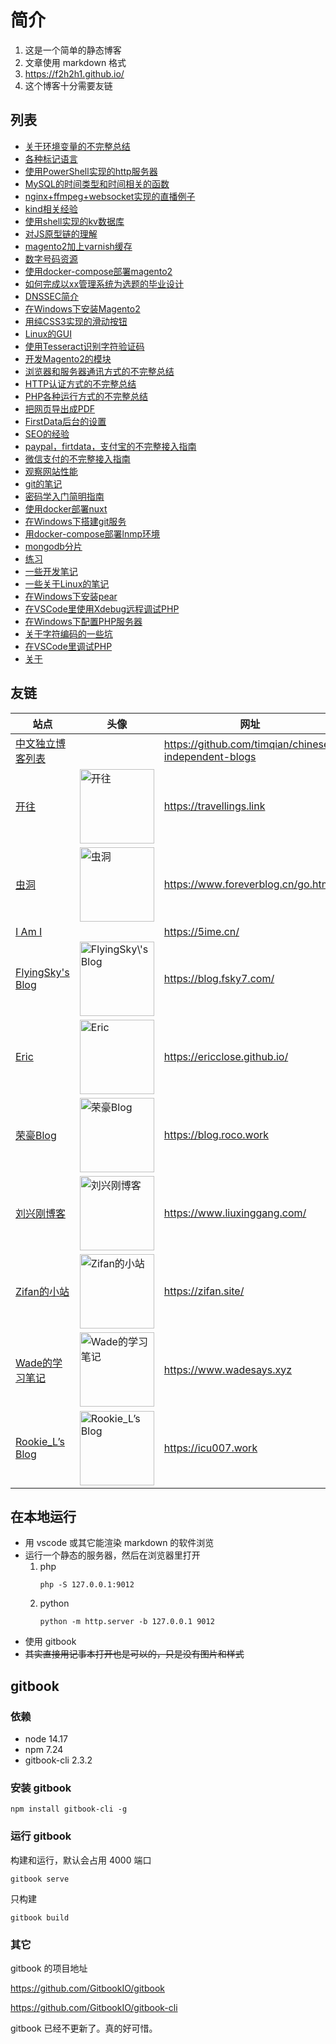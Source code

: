 简介
================================

1. 这是一个简单的静态博客
2. 文章使用 markdown 格式
3. https://f2h2h1.github.io/
4. 这个博客十分需要友链

## 列表

<!-- articleList -->
- [关于环境变量的不完整总结](article/关于环境变量的不完整总结.md)
- [各种标记语言](article/各种标记语言.md)
- [使用PowerShell实现的http服务器](article/使用PowerShell实现的http服务器.md)
- [MySQL的时间类型和时间相关的函数](article/MySQL的时间类型和时间相关的函数.md)
- [nginx+ffmpeg+websocket实现的直播例子](article/nginx+ffmpeg+websocket实现的直播例子.md)
- [kind相关经验](article/kind相关经验.md)
- [使用shell实现的kv数据库](article/使用shell实现的kv数据库.md)
- [对JS原型链的理解](article/对JS原型链的理解.md)
- [magento2加上varnish缓存](article/magento2加上varnish缓存.md)
- [数字号码资源](article/数字号码资源.md)
- [使用docker-compose部署magento2](article/使用docker-compose部署magento2.md)
- [如何完成以xx管理系统为选题的毕业设计](article/如何完成以xx管理系统为选题的毕业设计.md)
- [DNSSEC简介](article/DNSSEC简介.md)
- [在Windows下安装Magento2](article/在Windows下安装Magento2.md)
- [用纯CSS3实现的滑动按钮](article/用纯CSS3实现的滑动按钮.md)
- [Linux的GUI](article/Linux的GUI.md)
- [使用Tesseract识别字符验证码](article/使用Tesseract识别字符验证码.md)
- [开发Magento2的模块](article/开发Magento2的模块.md)
- [浏览器和服务器通讯方式的不完整总结](article/浏览器和服务器通讯方式的不完整总结.md)
- [HTTP认证方式的不完整总结](article/HTTP认证方式的不完整总结.md)
- [PHP各种运行方式的不完整总结](article/PHP各种运行方式的不完整总结.md)
- [把网页导出成PDF](article/把网页导出成PDF.md)
- [FirstData后台的设置](article/FirstData后台的设置.md)
- [SEO的经验](article/SEO的经验.md)
- [paypal，firtdata，支付宝的不完整接入指南](article/paypal，firtdata，支付宝的不完整接入指南.md)
- [微信支付的不完整接入指南](article/微信支付的不完整接入指南.md)
- [观察网站性能](article/观察网站性能.md)
- [git的笔记](article/git的笔记.md)
- [密码学入门简明指南](article/密码学入门简明指南.md)
- [使用docker部署nuxt](article/使用docker部署nuxt.md)
- [在Windows下搭建git服务](article/在Windows下搭建git服务.md)
- [用docker-compose部署lnmp环境](article/用docker-compose部署lnmp环境.md)
- [mongodb分片](article/mongodb分片.md)
- [练习](article/练习.md)
- [一些开发笔记](article/一些开发笔记.md)
- [一些关于Linux的笔记](article/一些关于Linux的笔记.md)
- [在Windows下安装pear](article/在Windows下安装pear.md)
- [在VSCode里使用Xdebug远程调试PHP](article/在VSCode里使用Xdebug远程调试PHP.md)
- [在Windows下配置PHP服务器](article/在Windows下配置PHP服务器.md)
- [关于字符编码的一些坑](article/关于字符编码的一些坑.md)
- [在VSCode里调试PHP](article/在VSCode里调试PHP.md)
- [关于](article/关于.md)
<!-- articleList -->

## 友链

<!-- exchangeList -->
|站点|头像|网址|描述|
|-|-|-|-|
|[中文独立博客列表](https://github.com/timqian/chinese-independent-blogs)||https://github.com/timqian/chinese-independent-blogs||
|[开往](https://travellings.link)|<img alt="开往" src="https://travellings.link/assets/w.png" width="119" />|https://travellings.link|开往-友链接力|
|[虫洞](https://www.foreverblog.cn/go.html)|<img alt="虫洞" src="https://img.foreverblog.cn/logo_en_default.png" width="119" />|https://www.foreverblog.cn/go.html|穿梭虫洞-随机访问十年之约友链博客|
|[I Am I](https://5ime.cn/)||https://5ime.cn/||
|[FlyingSky's Blog](https://blog.fsky7.com/)|<img alt="FlyingSky\'s Blog" src="https://static.fsky7.com/images/9c1d35960f638f3f34fcae0c2d8e9da1.jpg" width="119" />|https://blog.fsky7.com/|回忆化成一场长的梦。|
|[Eric](https://ericclose.github.io/)|<img alt="Eric" src="https://cdn.jsdelivr.net/gh/ericclose/cdn-assets/img/avatar.jpeg" width="119" />|https://ericclose.github.io/|To be completed...|
|[荣豪Blog](https://blog.roco.work)|<img alt="荣豪Blog" src="https://roco.work/img/avatar-archives/0.png" width="119" />|https://blog.roco.work|鸽子的博客肯定啥也没有(doge)|
|[刘兴刚博客](https://www.liuxinggang.com/)|<img alt="刘兴刚博客" src="https://www.liuxinggang.com/favicon.ico" width="119" />|https://www.liuxinggang.com/|刘兴刚的博客 | 关注Web开发,记录自己成长点滴|
|[Zifan的小站](https://zifan.site/)|<img alt="Zifan的小站" src="https://zifan.site/img/py.PNG" width="119" />|https://zifan.site/|个人编程技术学习与分享|
|[Wade的学习笔记](https://www.wadesays.xyz)|<img alt="Wade的学习笔记" src="https://www.wadesays.xyz/wp-content/uploads/avatar.png" width="119" />|https://www.wadesays.xyz|什么都不会的初始化站长，分享一些学习到的技能。|
|[Rookie_L’s Blog](https://icu007.work)|<img alt="Rookie_L’s Blog" src="https://icu007.work/wp-content/uploads/2022/03/head-1.jpeg" width="119" />|https://icu007.work|记录我的日常生活&学习笔记|
<!-- exchangeList -->

<!--
曾经添加过友链的
https://funix.cn/
https://qq52o.me/
https://www.emin.ink/
https://blog.imyan.ren/
https://tumutanzi.com/
https://blog.ihomura.cn/
-->

## 在本地运行

- 用 vscode 或其它能渲染 markdown 的软件浏览
- 运行一个静态的服务器，然后在浏览器里打开
    1. php
        ```
        php -S 127.0.0.1:9012
        ```
    1. python
        ```
        python -m http.server -b 127.0.0.1 9012
        ```
- 使用 gitbook
- ~~其实直接用记事本打开也是可以的，只是没有图片和样式~~

## gitbook

### 依赖
- node 14.17
- npm 7.24
- gitbook-cli 2.3.2

### 安装 gitbook

```
npm install gitbook-cli -g
```

### 运行 gitbook

构建和运行，默认会占用 4000 端口
```
gitbook serve
```

只构建
```
gitbook build
```

### 其它

gitbook 的项目地址

https://github.com/GitbookIO/gitbook

https://github.com/GitbookIO/gitbook-cli

gitbook 已经不更新了。真的好可惜。
